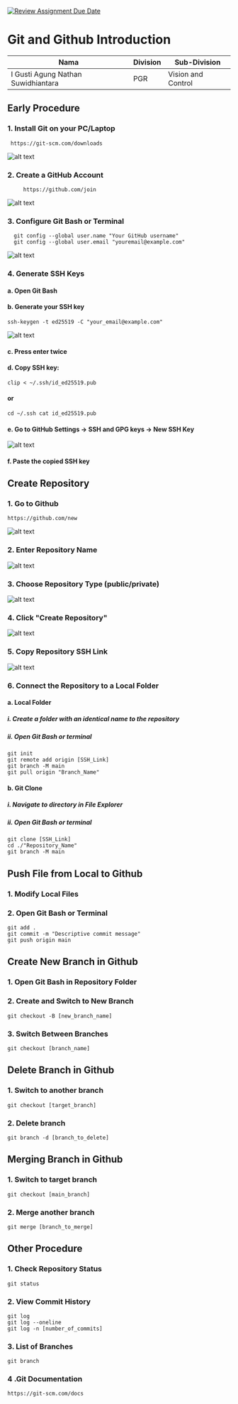 [![Review Assignment Due Date](https://classroom.github.com/assets/deadline-readme-button-22041afd0340ce965d47ae6ef1cefeee28c7c493a6346c4f15d667ab976d596c.svg)](https://classroom.github.com/a/tbEHDGEc)
# Git and Github Introduction

| Nama  | Division        | Sub-Division  |
| ----- | ---------- | ---------- |
| I Gusti Agung Nathan Suwidhiantara   | PGR | Vision and Control |

## Early Procedure
### 1. Install Git on your PC/Laptop
   ``` 
    https://git-scm.com/downloads
   ```

  ![alt text](images/image.png)

### 2. Create a GitHub Account  
```
     https://github.com/join
```
  ![alt text](images/github_join.png)
### 3. Configure Git Bash or Terminal 
 ```
   git config --global user.name "Your GitHub username"
   git config --global user.email "youremail@example.com"
 ```
 ![alt text](image.png)
### 4. Generate SSH Keys
#### a. Open Git Bash
#### b. Generate your SSH key 
```
ssh-keygen -t ed25519 -C "your_email@example.com"
```
![alt text](image-1.png)
#### c. Press enter twice
#### d. Copy SSH key: 
```
clip < ~/.ssh/id_ed25519.pub
```
#### or
```
cd ~/.ssh cat id_ed25519.pub
```
#### e. Go to GitHub Settings -> SSH and GPG keys -> New SSH Key
![alt text](image-2.png)
#### f. Paste the copied SSH key

## Create Repository
### 1. Go to Github 
```
https://github.com/new
```
![alt text](image-3.png)

### 2. Enter Repository Name
![alt text](image-4.png)
### 3. Choose Repository Type (public/private)
![alt text](image-5.png)
### 4. Click "Create Repository"
![alt text](image-6.png)
### 5. Copy Repository SSH Link
![alt text](image-7.png)
### 6. Connect the Repository to a Local Folder
#### a. Local Folder
   #####  i. Create a folder with an identical name to the repository 
   ##### ii. Open Git Bash or terminal 
   ```
   git init
   git remote add origin [SSH_Link]
   git branch -M main
   git pull origin "Branch_Name"
   ```

#### b. Git Clone 
  ##### i. Navigate to directory in File Explorer
  ##### ii. Open Git Bash or terminal 
   ```
   git clone [SSH_Link]
   cd ./"Repository_Name"
   git branch -M main
   ```

## Push File from Local to Github
### 1. Modify Local Files
### 2. Open Git Bash or Terminal 
  ```
  git add .
  git commit -m "Descriptive commit message"
  git push origin main
  ```

## Create New Branch in Github 
### 1. Open Git Bash in Repository Folder
### 2. Create and Switch to New Branch 
```
git checkout -B [new_branch_name]
```
### 3. Switch Between Branches 
``` 
git checkout [branch_name]
```

## Delete Branch in Github
### 1. Switch to another branch 
``` 
git checkout [target_branch]
```
### 2. Delete branch 
```
git branch -d [branch_to_delete]
```

## Merging Branch in Github
### 1. Switch to target branch 
```
git checkout [main_branch]
```
### 2. Merge another branch 
``` 
git merge [branch_to_merge]
```

## Other Procedure
### 1. Check Repository Status
``` 
git status
```
### 2. View Commit History 
```
git log 
git log --oneline
git log -n [number_of_commits]
```
### 3. List of Branches 
```
git branch 
```
### 4 .Git Documentation 
```
https://git-scm.com/docs 
```
 
